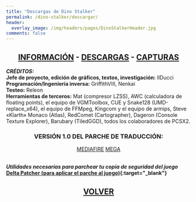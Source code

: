 ```yaml
---
title: "Descargas de Dino Stalker"
permalink: /dino-stalker/descargar/
header:
  overlay_image: /img/headers/pages/DinoStalkerHeader.jpg
comments: false
---
```

<h2 style="text-align: center;"><strong><a href="/dino-stalker/informacion/">INFORMACIÓN</a> - <a href="/dino-stalker/descargar/">DESCARGAS</a> - <a href="/dino-stalker/capturas/">CAPTURAS</a></strong></h2>

_**CRÉDITOS:**_  
__Jefe de proyecto, edición de gráficos, textos, investigación:__ IlDucci  
__Programación/Ingeniería inversa:__ GriffithVIII, Nenkai  
__Testeo:__ Releon  
__Herramientas de terceros:__ Mat (compresor LZSS), AWC (calculadora de 
floating points), el equipo de VGMToolbox, CUE y Snake128 
(UMD-replace_x64), el equipo de FFMpeg, Kingcom y el equipo de armips, 
Steve «Klarth» Monaco (Atlas), RedComet (Cartographer), Dageron (Console 
Texture Explorer), Barubary (TiledGGD), todos los colaboradores de PCSX2.

<h3 style="text-align: center;">VERSIÓN 1.0 DEL PARCHE DE TRADUCCIÓN:</h3>

<center>
<a href="https://www.mediafire.com/file/my0zn4088xn45sx/DINOSTALKER_TRADUESP_TTV_1.0.7z/file" class="btn btn--primary btn--x-large" target="_blank">MEDIAFIRE</a> <a href="https://mega.nz/file/0AliHKQZ#0Q7wsV-tAZwt0HpjRUinNTfIKnk3wRBtRaCNbMeI3vw" class="btn btn--primary btn--x-large" target="_blank">MEGA</a>
</center><br>

_**Utilidades necesarias para parchear tu copia de seguridad del juego**_  
**[Delta Patcher (para aplicar el parche al juego)](https://github.com/marco-calautti/DeltaPatcher/releases){:target="_blank"}**

<h2 style="text-align: center;"><a href="/dino-stalker/"><strong>VOLVER</strong></a></h2>


